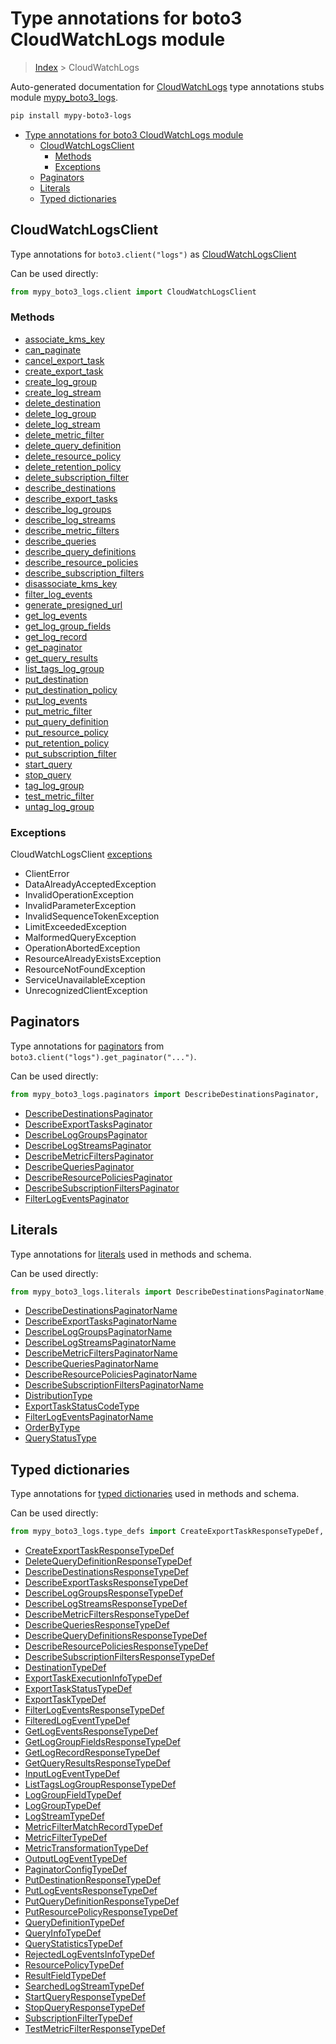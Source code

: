 # Type annotations for boto3 CloudWatchLogs module

> [Index](..) > CloudWatchLogs

Auto-generated documentation for
[CloudWatchLogs](https://boto3.amazonaws.com/v1/documentation/api/1.17.76/reference/services/logs.html#CloudWatchLogs)
type annotations stubs module
[mypy_boto3_logs](https://pypi.org/project/mypy-boto3-logs/).

```bash
pip install mypy-boto3-logs
```

- [Type annotations for boto3 CloudWatchLogs module](#type-annotations-for-boto3-cloudwatchlogs-module)
  - [CloudWatchLogsClient](#cloudwatchlogsclient)
    - [Methods](#methods)
    - [Exceptions](#exceptions)
  - [Paginators](#paginators)
  - [Literals](#literals)
  - [Typed dictionaries](#typed-dictionaries)

## CloudWatchLogsClient

Type annotations for `boto3.client("logs")` as
[CloudWatchLogsClient](./client.md)

Can be used directly:

```python
from mypy_boto3_logs.client import CloudWatchLogsClient
```

### Methods

- [associate_kms_key](./client.md#associate_kms_key)
- [can_paginate](./client.md#can_paginate)
- [cancel_export_task](./client.md#cancel_export_task)
- [create_export_task](./client.md#create_export_task)
- [create_log_group](./client.md#create_log_group)
- [create_log_stream](./client.md#create_log_stream)
- [delete_destination](./client.md#delete_destination)
- [delete_log_group](./client.md#delete_log_group)
- [delete_log_stream](./client.md#delete_log_stream)
- [delete_metric_filter](./client.md#delete_metric_filter)
- [delete_query_definition](./client.md#delete_query_definition)
- [delete_resource_policy](./client.md#delete_resource_policy)
- [delete_retention_policy](./client.md#delete_retention_policy)
- [delete_subscription_filter](./client.md#delete_subscription_filter)
- [describe_destinations](./client.md#describe_destinations)
- [describe_export_tasks](./client.md#describe_export_tasks)
- [describe_log_groups](./client.md#describe_log_groups)
- [describe_log_streams](./client.md#describe_log_streams)
- [describe_metric_filters](./client.md#describe_metric_filters)
- [describe_queries](./client.md#describe_queries)
- [describe_query_definitions](./client.md#describe_query_definitions)
- [describe_resource_policies](./client.md#describe_resource_policies)
- [describe_subscription_filters](./client.md#describe_subscription_filters)
- [disassociate_kms_key](./client.md#disassociate_kms_key)
- [filter_log_events](./client.md#filter_log_events)
- [generate_presigned_url](./client.md#generate_presigned_url)
- [get_log_events](./client.md#get_log_events)
- [get_log_group_fields](./client.md#get_log_group_fields)
- [get_log_record](./client.md#get_log_record)
- [get_paginator](./client.md#get_paginator)
- [get_query_results](./client.md#get_query_results)
- [list_tags_log_group](./client.md#list_tags_log_group)
- [put_destination](./client.md#put_destination)
- [put_destination_policy](./client.md#put_destination_policy)
- [put_log_events](./client.md#put_log_events)
- [put_metric_filter](./client.md#put_metric_filter)
- [put_query_definition](./client.md#put_query_definition)
- [put_resource_policy](./client.md#put_resource_policy)
- [put_retention_policy](./client.md#put_retention_policy)
- [put_subscription_filter](./client.md#put_subscription_filter)
- [start_query](./client.md#start_query)
- [stop_query](./client.md#stop_query)
- [tag_log_group](./client.md#tag_log_group)
- [test_metric_filter](./client.md#test_metric_filter)
- [untag_log_group](./client.md#untag_log_group)

### Exceptions

CloudWatchLogsClient [exceptions](./client.md#exceptions)

- ClientError
- DataAlreadyAcceptedException
- InvalidOperationException
- InvalidParameterException
- InvalidSequenceTokenException
- LimitExceededException
- MalformedQueryException
- OperationAbortedException
- ResourceAlreadyExistsException
- ResourceNotFoundException
- ServiceUnavailableException
- UnrecognizedClientException

## Paginators

Type annotations for [paginators](./paginators.md) from
`boto3.client("logs").get_paginator("...")`.

Can be used directly:

```python
from mypy_boto3_logs.paginators import DescribeDestinationsPaginator, ...
```

- [DescribeDestinationsPaginator](./paginators.md#describedestinationspaginator)
- [DescribeExportTasksPaginator](./paginators.md#describeexporttaskspaginator)
- [DescribeLogGroupsPaginator](./paginators.md#describeloggroupspaginator)
- [DescribeLogStreamsPaginator](./paginators.md#describelogstreamspaginator)
- [DescribeMetricFiltersPaginator](./paginators.md#describemetricfilterspaginator)
- [DescribeQueriesPaginator](./paginators.md#describequeriespaginator)
- [DescribeResourcePoliciesPaginator](./paginators.md#describeresourcepoliciespaginator)
- [DescribeSubscriptionFiltersPaginator](./paginators.md#describesubscriptionfilterspaginator)
- [FilterLogEventsPaginator](./paginators.md#filterlogeventspaginator)

## Literals

Type annotations for [literals](./literals.md) used in methods and schema.

Can be used directly:

```python
from mypy_boto3_logs.literals import DescribeDestinationsPaginatorName, ...
```

- [DescribeDestinationsPaginatorName](./literals.md#describedestinationspaginatorname)
- [DescribeExportTasksPaginatorName](./literals.md#describeexporttaskspaginatorname)
- [DescribeLogGroupsPaginatorName](./literals.md#describeloggroupspaginatorname)
- [DescribeLogStreamsPaginatorName](./literals.md#describelogstreamspaginatorname)
- [DescribeMetricFiltersPaginatorName](./literals.md#describemetricfilterspaginatorname)
- [DescribeQueriesPaginatorName](./literals.md#describequeriespaginatorname)
- [DescribeResourcePoliciesPaginatorName](./literals.md#describeresourcepoliciespaginatorname)
- [DescribeSubscriptionFiltersPaginatorName](./literals.md#describesubscriptionfilterspaginatorname)
- [DistributionType](./literals.md#distributiontype)
- [ExportTaskStatusCodeType](./literals.md#exporttaskstatuscodetype)
- [FilterLogEventsPaginatorName](./literals.md#filterlogeventspaginatorname)
- [OrderByType](./literals.md#orderbytype)
- [QueryStatusType](./literals.md#querystatustype)

## Typed dictionaries

Type annotations for [typed dictionaries](./type_defs.md) used in methods and
schema.

Can be used directly:

```python
from mypy_boto3_logs.type_defs import CreateExportTaskResponseTypeDef, ...
```

- [CreateExportTaskResponseTypeDef](./type_defs.md#createexporttaskresponsetypedef)
- [DeleteQueryDefinitionResponseTypeDef](./type_defs.md#deletequerydefinitionresponsetypedef)
- [DescribeDestinationsResponseTypeDef](./type_defs.md#describedestinationsresponsetypedef)
- [DescribeExportTasksResponseTypeDef](./type_defs.md#describeexporttasksresponsetypedef)
- [DescribeLogGroupsResponseTypeDef](./type_defs.md#describeloggroupsresponsetypedef)
- [DescribeLogStreamsResponseTypeDef](./type_defs.md#describelogstreamsresponsetypedef)
- [DescribeMetricFiltersResponseTypeDef](./type_defs.md#describemetricfiltersresponsetypedef)
- [DescribeQueriesResponseTypeDef](./type_defs.md#describequeriesresponsetypedef)
- [DescribeQueryDefinitionsResponseTypeDef](./type_defs.md#describequerydefinitionsresponsetypedef)
- [DescribeResourcePoliciesResponseTypeDef](./type_defs.md#describeresourcepoliciesresponsetypedef)
- [DescribeSubscriptionFiltersResponseTypeDef](./type_defs.md#describesubscriptionfiltersresponsetypedef)
- [DestinationTypeDef](./type_defs.md#destinationtypedef)
- [ExportTaskExecutionInfoTypeDef](./type_defs.md#exporttaskexecutioninfotypedef)
- [ExportTaskStatusTypeDef](./type_defs.md#exporttaskstatustypedef)
- [ExportTaskTypeDef](./type_defs.md#exporttasktypedef)
- [FilterLogEventsResponseTypeDef](./type_defs.md#filterlogeventsresponsetypedef)
- [FilteredLogEventTypeDef](./type_defs.md#filteredlogeventtypedef)
- [GetLogEventsResponseTypeDef](./type_defs.md#getlogeventsresponsetypedef)
- [GetLogGroupFieldsResponseTypeDef](./type_defs.md#getloggroupfieldsresponsetypedef)
- [GetLogRecordResponseTypeDef](./type_defs.md#getlogrecordresponsetypedef)
- [GetQueryResultsResponseTypeDef](./type_defs.md#getqueryresultsresponsetypedef)
- [InputLogEventTypeDef](./type_defs.md#inputlogeventtypedef)
- [ListTagsLogGroupResponseTypeDef](./type_defs.md#listtagsloggroupresponsetypedef)
- [LogGroupFieldTypeDef](./type_defs.md#loggroupfieldtypedef)
- [LogGroupTypeDef](./type_defs.md#loggrouptypedef)
- [LogStreamTypeDef](./type_defs.md#logstreamtypedef)
- [MetricFilterMatchRecordTypeDef](./type_defs.md#metricfiltermatchrecordtypedef)
- [MetricFilterTypeDef](./type_defs.md#metricfiltertypedef)
- [MetricTransformationTypeDef](./type_defs.md#metrictransformationtypedef)
- [OutputLogEventTypeDef](./type_defs.md#outputlogeventtypedef)
- [PaginatorConfigTypeDef](./type_defs.md#paginatorconfigtypedef)
- [PutDestinationResponseTypeDef](./type_defs.md#putdestinationresponsetypedef)
- [PutLogEventsResponseTypeDef](./type_defs.md#putlogeventsresponsetypedef)
- [PutQueryDefinitionResponseTypeDef](./type_defs.md#putquerydefinitionresponsetypedef)
- [PutResourcePolicyResponseTypeDef](./type_defs.md#putresourcepolicyresponsetypedef)
- [QueryDefinitionTypeDef](./type_defs.md#querydefinitiontypedef)
- [QueryInfoTypeDef](./type_defs.md#queryinfotypedef)
- [QueryStatisticsTypeDef](./type_defs.md#querystatisticstypedef)
- [RejectedLogEventsInfoTypeDef](./type_defs.md#rejectedlogeventsinfotypedef)
- [ResourcePolicyTypeDef](./type_defs.md#resourcepolicytypedef)
- [ResultFieldTypeDef](./type_defs.md#resultfieldtypedef)
- [SearchedLogStreamTypeDef](./type_defs.md#searchedlogstreamtypedef)
- [StartQueryResponseTypeDef](./type_defs.md#startqueryresponsetypedef)
- [StopQueryResponseTypeDef](./type_defs.md#stopqueryresponsetypedef)
- [SubscriptionFilterTypeDef](./type_defs.md#subscriptionfiltertypedef)
- [TestMetricFilterResponseTypeDef](./type_defs.md#testmetricfilterresponsetypedef)

